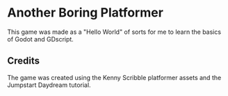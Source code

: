# Another Boring Platformer

This game was made as a "Hello World" of sorts for me to learn the basics of Godot and GDscript.

## Credits

The game was created using the Kenny Scribble platformer assets and the Jumpstart Daydream tutorial.

